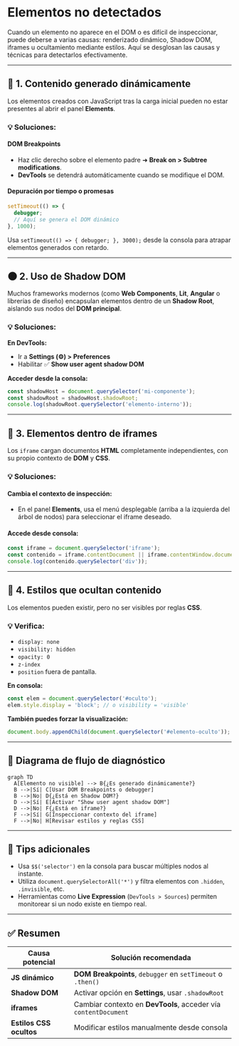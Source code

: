 # Elementos no detectados

Cuando un elemento no aparece en el DOM o es difícil de inspeccionar, puede deberse a varias causas: renderizado dinámico, Shadow DOM, iframes u ocultamiento mediante estilos. Aquí se desglosan las causas y técnicas para detectarlos efectivamente.

---

## 🧠 1. Contenido generado dinámicamente

Los elementos creados con JavaScript tras la carga inicial pueden no estar presentes al abrir el panel **Elements**.

### 💡 Soluciones:

#### **DOM Breakpoints**  
- Haz clic derecho sobre el elemento padre ➜ **Break on > Subtree modifications**.  
- **DevTools** se detendrá automáticamente cuando se modifique el DOM.

#### **Depuración por tiempo o promesas**  

```js
setTimeout(() => {
  debugger;
  // Aquí se genera el DOM dinámico
}, 1000);
```

Usa `setTimeout(() => { debugger; }, 3000);` desde la consola para atrapar elementos generados con retardo.

---

## 🌑 2. Uso de Shadow DOM

Muchos frameworks modernos (como **Web Components**, **Lit**, **Angular** o librerías de diseño) encapsulan elementos dentro de un **Shadow Root**, aislando sus nodos del **DOM principal**.

### 💡 Soluciones:

**En DevTools:**  
- Ir a **Settings (⚙️) > Preferences**  
- Habilitar ✅ **Show user agent shadow DOM**

**Acceder desde la consola:**

```js
const shadowHost = document.querySelector('mi-componente');
const shadowRoot = shadowHost.shadowRoot;
console.log(shadowRoot.querySelector('elemento-interno'));
```

---

## 🧩 3. Elementos dentro de iframes

Los `iframe` cargan documentos **HTML** completamente independientes, con su propio contexto de **DOM** y **CSS**.

### 💡 Soluciones:

#### **Cambia el contexto de inspección:**  
- En el panel **Elements**, usa el menú desplegable (arriba a la izquierda del árbol de nodos) para seleccionar el iframe deseado.

#### **Accede desde consola:**  

```js
const iframe = document.querySelector('iframe');
const contenido = iframe.contentDocument || iframe.contentWindow.document;
console.log(contenido.querySelector('div'));
```

---

## 🎨 4. Estilos que ocultan contenido

Los elementos pueden existir, pero no ser visibles por reglas **CSS**.

### 💡 Verifica:

- `display: none`
- `visibility: hidden`
- `opacity: 0`
- `z-index`
- `position` fuera de pantalla.

**En consola:**  

```js
const elem = document.querySelector('#oculto');
elem.style.display = 'block'; // o visibility = 'visible'
```

**También puedes forzar la visualización:**  

```js
document.body.appendChild(document.querySelector('#elemento-oculto'));
```

---

## 🧰 Diagrama de flujo de diagnóstico

```mermaid
graph TD
  A[Elemento no visible] --> B{¿Es generado dinámicamente?}
  B -->|Sí| C[Usar DOM Breakpoints o debugger]
  B -->|No| D{¿Está en Shadow DOM?}
  D -->|Sí| E[Activar "Show user agent shadow DOM"]
  D -->|No| F{¿Está en iframe?}
  F -->|Sí| G[Inspeccionar contexto del iframe]
  F -->|No| H[Revisar estilos y reglas CSS]
```

---

## 🧪 Tips adicionales

- Usa `$$('selector')` en la consola para buscar múltiples nodos al instante.
- Utiliza `document.querySelectorAll('*')` y filtra elementos con `.hidden`, `.invisible`, etc.
- Herramientas como **Live Expression** (`DevTools > Sources`) permiten monitorear si un nodo existe en tiempo real.

---

## ✅ Resumen

| Causa potencial   | Solución recomendada                                     |
|------------------|----------------------------------------------------------|
| **JS dinámico**  | **DOM Breakpoints**, `debugger` en `setTimeout` o `.then()` |
| **Shadow DOM**   | Activar opción en **Settings**, usar `.shadowRoot`       |
| **iframes**      | Cambiar contexto en **DevTools**, acceder vía `contentDocument` |
| **Estilos CSS ocultos** | Modificar estilos manualmente desde consola         |